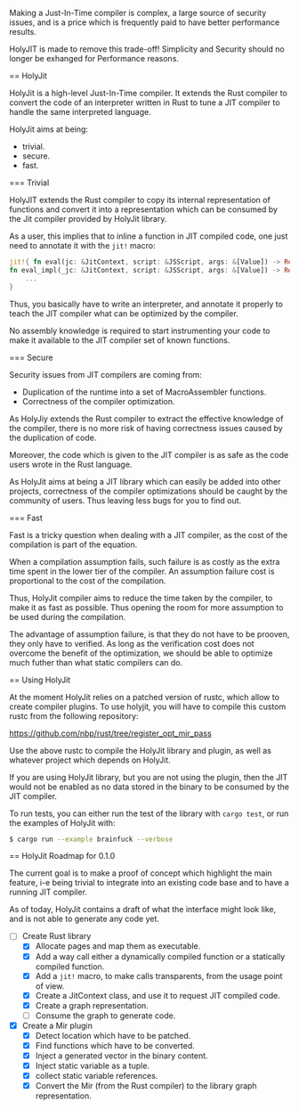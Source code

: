Making a Just-In-Time compiler is complex, a large source of security
issues, and is a price which is frequently paid to have better performance
results.

HolyJIT is made to remove this trade-off! Simplicity and Security should no
longer be exhanged for Performance reasons.

== HolyJit

HolyJit is a high-level Just-In-Time compiler. It extends the Rust compiler
to convert the code of an interpreter written in Rust to tune a JIT compiler
to handle the same interpreted language.

HolyJit aims at being:
 * trivial.
 * secure.
 * fast.

=== Trivial

HolyJIT extends the Rust compiler to copy its internal representation of
functions and convert it into a representation which can be consumed by the
Jit compiler provided by HolyJit library.

As a user, this implies that to inline a function in JIT compiled code, one
just need to annotate it with the `jit!` macro:

```rust
jit!{ fn eval(jc: &JitContext, script: &JSScript, args: &[Value]) -> Result<Value, Error> = eval_impl }
fn eval_impl(_jc: &JitContext, script: &JSScript, args: &[Value]) -> Result<Value, Error> {
    ...
}
```

Thus, you basically have to write an interpreter, and annotate it properly
to teach the JIT compiler what can be optimized by the compiler.

No assembly knowledge is required to start instrumenting your code to make
it available to the JIT compiler set of known functions.

=== Secure

Security issues from JIT compilers are coming from:
* Duplication of the runtime into a set of MacroAssembler functions.
* Correctness of the compiler optimization.

As HolyJiy extends the Rust compiler to extract the effective knowledge of
the compiler, there is no more risk of having correctness issues caused by
the duplication of code.

Moreover, the code which is given to the JIT compiler is as safe as the code
users wrote in the Rust language.

As HolyJit aims at being a JIT library which can easily be added into other
projects, correctness of the compiler optimizations should be caught by the
community of users. Thus leaving less bugs for you to find out.

=== Fast

Fast is a tricky question when dealing with a JIT compiler, as the cost of
the compilation is part of the equation.

When a compilation assumption fails, such failure is as costly as the extra
time spent in the lower tier of the compiler.  An assumption failure cost is
proportional to the cost of the compilation.

Thus, HolyJit compiler aims to reduce the time taken by the compiler, to
make it as fast as possible.  Thus opening the room for more assumption to
be used during the compilation.

The advantage of assumption failure, is that they do not have to be prooven,
they only have to verified.  As long as the verification cost does not
overcome the benefit of the optimization, we should be able to optimize much
futher than what static compilers can do.

== Using HolyJit

At the moment HolyJit relies on a patched version of rustc, which allow to
create compiler plugins.  To use holyjit, you will have to compile this
custom rustc from the following repository:

https://github.com/nbp/rust/tree/register_opt_mir_pass

Use the above rustc to compile the HolyJit library and plugin, as well as
whatever project which depends on HolyJit.

If you are using HolyJit library, but you are not using the plugin, then the
JIT would not be enabled as no data stored in the binary to be consumed by
the JIT compiler.

To run tests, you can either run the test of the library with `cargo test`,
or run the examples of HolyJit with:

```sh
$ cargo run --example brainfuck --verbose
```

== HolyJit Roadmap for 0.1.0

The current goal is to make a proof of concept which highlight the main
feature, i-e being trivial to integrate into an existing code base and to
have a running JIT compiler.

As of today, HolyJit contains a draft of what the interface might look like,
and is not able to generate any code yet.

- [ ] Create Rust library
  - [x] Allocate pages and map them as executable.
  - [x] Add a way call either a dynamically compiled function or a statically
        compiled function.
  - [x] Add a `jit!` macro, to make calls transparents, from the usage point
        of view.
  - [x] Create a JitContext class, and use it to request JIT compiled code.
  - [x] Create a graph representation.
  - [ ] Consume the graph to generate code.

- [x] Create a Mir plugin
  - [x] Detect location which have to be patched.
  - [x] Find functions which have to be converted.
  - [x] Inject a generated vector in the binary content.
  - [x] Inject static variable as a tuple.
  - [x] collect static variable references.
  - [x] Convert the Mir (from the Rust compiler) to the library graph representation.

